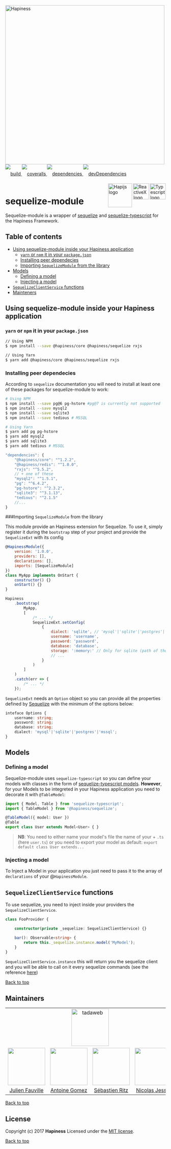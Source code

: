 <img src="http://bit.ly/2mxmKKI" width="500" alt="Hapiness" />

<div style="margin-bottom:20px;">
    <div style="line-height:60px">
        <a href="https://travis-ci.org/hapinessjs/sequelize-module.svg?branch=master">
            <img src="https://travis-ci.org/hapinessjs/sequelize-module.svg?branch=master" alt="build" />
        </a>
        <a href="https://coveralls.io/github/hapinessjs/sequelize-module?branch=master">
            <img src="https://coveralls.io/repos/github/hapinessjs/sequelize-module/badge.svg?branch=master" alt="coveralls" />
        </a>
        <a href="https://david-dm.org/hapinessjs/sequelize-module">
            <img src="https://david-dm.org/hapinessjs/sequelize-module.svg" alt="dependencies" />
        </a>
        <a href="https://david-dm.org/hapinessjs/sequelize-module?type=dev">
            <img src="https://david-dm.org/hapinessjs/sequelize-module/dev-status.svg" alt="devDependencies" />
        </a>
    </div>
    <div>
        <a href="https://www.typescriptlang.org/docs/tutorial.html">
            <img src="https://cdn-images-1.medium.com/max/800/1*8lKzkDJVWuVbqumysxMRYw.png"
                align="right" alt="Typescript logo" width="50" height="50" style="border:none;" />
        </a>
        <a href="http://reactivex.io/rxjs">
            <img src="http://reactivex.io/assets/Rx_Logo_S.png"
                align="right" alt="ReactiveX logo" width="50" height="50" style="border:none;" />
        </a>
        <a href="http://hapijs.com">
            <img src="http://bit.ly/2lYPYPw"
                align="right" alt="Hapijs logo" width="75" style="border:none;" />
        </a>
    </div>
</div>

# sequelize-module

Sequelize-module is a wrapper of [sequelize](http://docs.sequelizejs.com/) and [sequelize-typescript](https://github.com/RobinBuschmann/sequelize-typescript) for the Hapiness Framework.

## Table of contents
* [Using sequelize-module inside your Hapiness application](#using-sequelize-module-inside-your-Hapiness-application)
    * [`yarn` or `npm` it in your `package.json`](#yarn-or-npm-it-in-your-package)
    * [Installing peer dependecies](#installing-peer-dependencies)
    * [Importing `SequelizeModule` from the library](#importing-sequelizemodule-from-the-library)
* [Models](#models)
    * [Defining a model](#defining-a-model)
    * [Injecting a model](#injecting-a-model)
* [`SequelizeClientService` functions](#sequelizeclientservice-functions)
* [Mainteners](#mainteners)

## Using sequelize-module inside your Hapiness application

### `yarn` or `npm` it in your `package.json`
```bash
// Using NPM
$ npm install --save @hapiness/core @hapiness/sequelize rxjs

// Using Yarn
$ yarn add @hapiness/core @hapiness/sequelize rxjs
```
### Installing peer dependecies
According to `sequelize` documentation you will need to install at least one of these packages for sequelize-module to work:

```bash
# Using NPM
$ npm install --save pg@6 pg-hstore #pg@7 is currently not supported
$ npm install --save mysql2
$ npm install --save sqlite3
$ npm install --save tedious # MSSQL

# Using Yarn
$ yarn add pg pg-hstore
$ yarn add mysql2
$ yarn add sqlite3
$ yarn add tedious # MSSQL
```
```javascript
"dependencies": {
    "@hapiness/core": "^1.2.2",
    "@hapiness/redis": "^1.0.0",
    "rxjs": "^5.5.2",
    // + one of these
    "mysql2": "^1.5.1",
    "pg": "^6.4.2",
    "pg-hstore": "^2.3.2",
    "sqlite3": "^3.1.13",
    "tedious": "^2.1.5"
    //...
}
```

###Importing `SequelizeModule` from the library

This module provide an Hapiness extension for Sequelize.
To use it, simply register it during the ```bootstrap``` step of your project and provide the ```SequelizeExt``` with its config

```javascript
@HapinessModule({
    version: '1.0.0',
    providers: [],
    declarations: [],
    imports: [SequelizeModule]
})
class MyApp implements OnStart {
    constructor() {}
    onStart() {}
}

Hapiness
    .bootstrap(
        MyApp,
        [
            /* ... */
            SequelizeExt.setConfig(
                {
                    dialect: 'sqlite', // 'mysql'|'sqlite'|'postgres'|'mssql'
                    username: 'username',
                    password: 'password',
                    database: 'database',
                    storage: ':memory:' // Only for sqlite (path of the file or :memory:)
                    // ...
                }
            )
        ]
    )
    .catch(err => {
        /* ... */
    });
```

`SequelizeExt` needs an `Option` object so you can provide all the properties defined by [Sequelize](http://docs.sequelizejs.com/class/lib/sequelize.js~Sequelize.html#instance-constructor-constructor) with the minimum of the options below:
```typescript
inteface Options {
    username: string;
    password: string;
    database: string;
    dialect: 'mysql'|'sqlite'|'postgres'|'mssql';
}
```

## Models

### Defining a model

Sequelize-module uses `sequelize-typescript` so you can define your models with classes in the form of [sequelize-typescript models](https://github.com/RobinBuschmann/sequelize-typescript#model-definition). **However**, for your Models to be integreted in your Hapiness application you need to decorate it with `@TableModel`:

```Typescript
import { Model, Table } from 'sequelize-typescript';
import { TableModel } from '@hapiness/sequelize';

@TableModel({ model: User })
@Table
export class User extends Model<User> { }
```

> **NB**: You need to either name your model's file the name of your + `.ts` (here `user.ts`) or you need to export your model as default: `export default class User extends...`

### Injecting a model

To Inject a Model in your application you just need to pass it to the array of `declarations` of your @`HapinessModule`.

## ```SequelizeClientService``` functions

To use sequelize, you need to inject inside your providers the ```SequelizeClientService```.

```typescript
class FooProvider {

    constructor(private _sequelize: SequelizeClientService) {}

    bar(): Observable<string> {
    	return this._sequelize.instance.model('MyModel');
    }
}
```

`SequelizeClientService.instance` this will return you the sequelize client and you will be able to call on it every sequelize commands (see the reference [here](http://docs.sequelizejs.com/identifiers.html))

[Back to top](#table-of-contents)

## Maintainers

<table>
    <tr>
        <td colspan="4" align="center"><a href="https://www.tadaweb.com"><img src="http://bit.ly/2xHQkTi" width="117" alt="tadaweb" /></a></td>
    </tr>
    <tr>
        <td align="center"><a href="https://github.com/Juneil"><img src="https://avatars3.githubusercontent.com/u/6546204?v=3&s=117" width="117"/></a></td>
        <td align="center"><a href="https://github.com/antoinegomez"><img src="https://avatars3.githubusercontent.com/u/997028?v=3&s=117" width="117"/></a></td>
        <td align="center"><a href="https://github.com/reptilbud"><img src="https://avatars3.githubusercontent.com/u/6841511?v=3&s=117" width="117"/></a></td>
        <td align="center"><a href="https://github.com/njl07"><img src="https://avatars3.githubusercontent.com/u/1673977?v=3&s=117" width="117"/></a></td>
    </tr>
    <tr>
        <td align="center"><a href="https://github.com/Juneil">Julien Fauville</a></td>
        <td align="center"><a href="https://github.com/antoinegomez">Antoine Gomez</a></td>
        <td align="center"><a href="https://github.com/reptilbud">Sébastien Ritz</a></td>
        <td align="center"><a href="https://github.com/njl07">Nicolas Jessel</a></td>
    </tr>
</table>

[Back to top](#table-of-contents)

## License

Copyright (c) 2017 **Hapiness** Licensed under the [MIT license](https://github.com/hapinessjs/redis-module/blob/master/LICENSE.md).

[Back to top](#table-of-contents)
